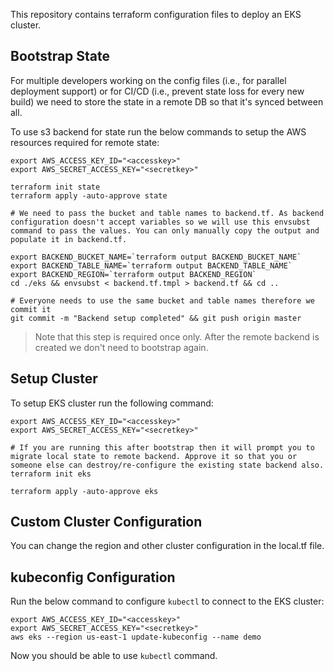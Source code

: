 This repository contains terraform configuration files to deploy an EKS cluster.

## Bootstrap State

For multiple developers working on the config files (i.e., for parallel deployment support)  or for CI/CD (i.e., prevent state loss for every new build) we need to store the state in a remote DB so that it's synced between all.

To use s3 backend for state run the below commands to setup the AWS resources required for remote state:

```
export AWS_ACCESS_KEY_ID="<accesskey>"
export AWS_SECRET_ACCESS_KEY="<secretkey>"

terraform init state
terraform apply -auto-approve state 

# We need to pass the bucket and table names to backend.tf. As backend configuration doesn't accept variables so we will use this envsubst command to pass the values. You can only manually copy the output and populate it in backend.tf.

export BACKEND_BUCKET_NAME=`terraform output BACKEND_BUCKET_NAME`
export BACKEND_TABLE_NAME=`terraform output BACKEND_TABLE_NAME`
export BACKEND_REGION=`terraform output BACKEND_REGION`
cd ./eks && envsubst < backend.tf.tmpl > backend.tf && cd ..

# Everyone needs to use the same bucket and table names therefore we commit it
git commit -m "Backend setup completed" && git push origin master
```

> Note that this step is required once only. After the remote backend is created we don't need to bootstrap again.

## Setup Cluster

To setup EKS cluster run the following command:

```
export AWS_ACCESS_KEY_ID="<accesskey>"
export AWS_SECRET_ACCESS_KEY="<secretkey>"

# If you are running this after bootstrap then it will prompt you to migrate local state to remote backend. Approve it so that you or someone else can destroy/re-configure the existing state backend also.
terraform init eks

terraform apply -auto-approve eks 
```

## Custom Cluster Configuration

You can change the region and other cluster configuration in the local.tf file.

## kubeconfig Configuration

Run the below command to configure `kubectl` to connect to the EKS cluster:

```
export AWS_ACCESS_KEY_ID="<accesskey>"
export AWS_SECRET_ACCESS_KEY="<secretkey>"
aws eks --region us-east-1 update-kubeconfig --name demo
```

Now you should be able to use `kubectl` command.